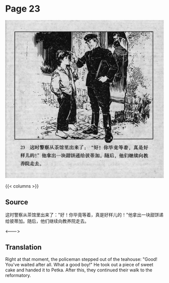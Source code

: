# Page 23

 ![biao page](./../../../images/biao/seifert0726_biao_0027_023.jpg)

{{< columns >}}

## Source

这时警察从茶馆里出来了："好！你毕竟等着，真是好样儿的！"他拿出一块甜饼递给彼蒂加。随后，他们继续向教养院走去。

<--->

## Translation

Right at that moment, the policeman stepped out of the teahouse: "Good! You've waited after all. What a good boy!" He took out a piece of sweet cake and handed it to Petka. After this, they continued their walk to the reformatory.